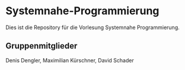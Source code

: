 # Systemnahe-Programmierung
Dies ist die Repository für die Vorlesung Systemnahe Programmierung.

## Gruppenmitglieder
Denis Dengler, Maximilian Kürschner, David Schader
